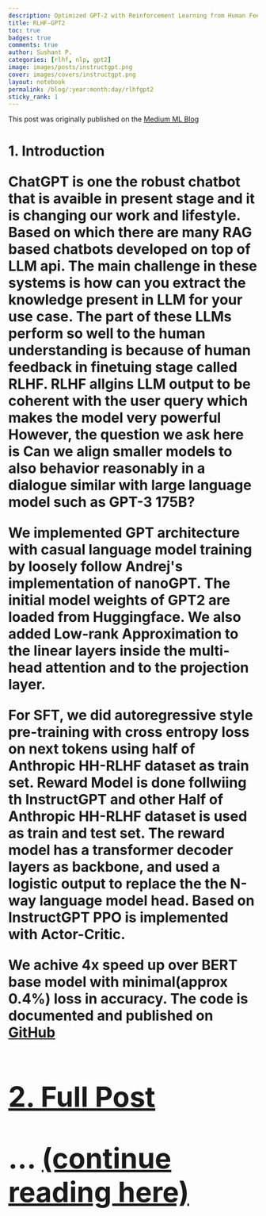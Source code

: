```yaml
---
description: Optimized GPT-2 with Reinforcement Learning from Human Feedback
title: RLHF-GPT2
toc: true
badges: true
comments: true
author: Sushant P.
categories: [rlhf, nlp, gpt2]
image: images/posts/instructgpt.png
cover: images/covers/instructgpt.png
layout: notebook
permalink: /blog/:year:month:day/rlhfgpt2
sticky_rank: 1
---
```

<p>This post was originally published on the <a href="https://medium.com/@sushant.pargaonkar97/accelerating-bert-inference-with-lora-and-tensorrt-edit-d6beb2add24d">Medium ML Blog</a></p>

<h1 id="1.-Introduction">1. Introduction<a class="anchor-link" href="#1.-Introduction"> </a>
<p>ChatGPT is one the robust chatbot that is avaible in present stage and it is changing our work and lifestyle. Based on which there are many RAG based chatbots developed on top of LLM api. The main challenge in these systems is how can you extract the knowledge present in LLM for your use case. The part of these LLMs perform so well to the human understanding is because of human feedback in finetuing stage called RLHF. RLHF allgins LLM output to be coherent with the user query which makes the model very powerful However, the question we ask here is Can we align smaller models to also behavior reasonably in a dialogue similar with large language model such as GPT-3 175B?</p>

<p>We implemented GPT architecture with casual language model training by loosely follow Andrej's implementation of nanoGPT. The initial model weights of GPT2 are loaded from Huggingface. We also added Low-rank Approximation to the linear layers inside the multi-head attention and to the projection layer.</p>

<p>For SFT, we did autoregressive style pre-training with cross entropy loss on next tokens using  half of Anthropic HH-RLHF dataset as train set. Reward Model is done follwiing th InstructGPT and other Half of Anthropic HH-RLHF dataset is used as train and test set. The reward model has a transformer decoder layers as backbone, and used a logistic output to replace the the N-way language model head. Based on InstructGPT PPO is implemented with Actor-Critic.</p>

<p>We achive 4x speed up over BERT base model with minimal(approx 0.4%) loss in accuracy. The code is documented and published on <a href="https://github.com/sushant-97/Optimizing-GPT-2-with-Reinforcement-Learning-from-Human-Feedback">GitHub</p>


<h1 id="2.-Full Post">2. Full Post<a class="anchor-link" href="#2.-Full Post"> </a>
<p>... <a href="https://github.com/sushant-97/Optimizing-GPT-2-with-Reinforcement-Learning-from-Human-Feedback"> (continue reading here)</a></p>